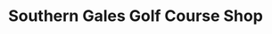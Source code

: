 ---
title: "Southern Gales Golf Course Shop"
url: /athens/southern-gales-golf-course-shop/
shop: Golf
---